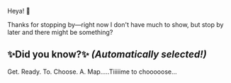 Heya! 👋

Thanks for stopping by—right now I don't have much to show, but stop by later and there might be something?

## ✨Did you know?✨ *(Automatically selected!)*

Get. Ready. To. Choose. A. Map.....Tiiiiime to chooooose...
